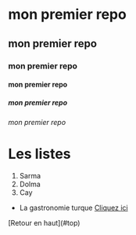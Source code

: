 <a name="top"></a>
# mon premier repo
## mon premier repo
### mon premier repo
#### mon premier repo
##### mon premier repo
###### mon premier repo

# Les listes
1. Sarma
1. Dolma
1. Cay

* La gastronomie turque 
[Cliquez ici](https://www.nefisyemektarifleri.com/)
<a name="ancre"> 
    [Retour en haut](#top)
</a>